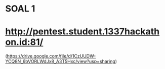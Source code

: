 # SOAL 1
# http://pentest.student.1337hackathon.id:81/

(https://drive.google.com/file/d/1CzUUDW-YCQ8N_6bVORLWdJx8_A3T5Hxc/view?usp=sharing)
